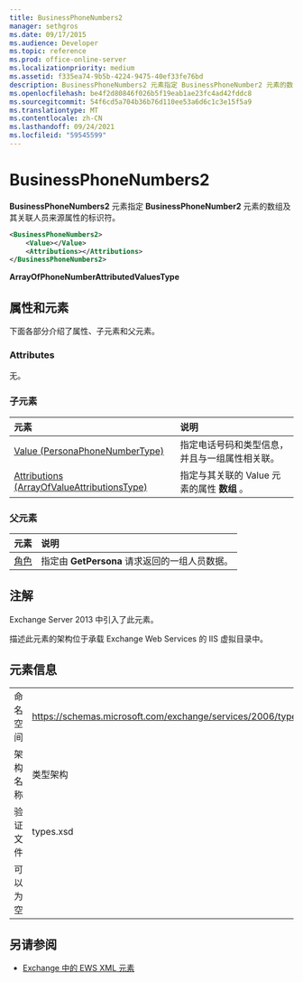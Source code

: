 ```yaml
---
title: BusinessPhoneNumbers2
manager: sethgros
ms.date: 09/17/2015
ms.audience: Developer
ms.topic: reference
ms.prod: office-online-server
ms.localizationpriority: medium
ms.assetid: f335ea74-9b5b-4224-9475-40ef33fe76bd
description: BusinessPhoneNumbers2 元素指定 BusinessPhoneNumber2 元素的数组及其关联人员来源属性的标识符。
ms.openlocfilehash: be4f2d80846f026b5f19eab1ae23fc4ad42fddc8
ms.sourcegitcommit: 54f6cd5a704b36b76d110ee53a6d6c1c3e15f5a9
ms.translationtype: MT
ms.contentlocale: zh-CN
ms.lasthandoff: 09/24/2021
ms.locfileid: "59545599"
---
```

# <a name="businessphonenumbers2"></a>BusinessPhoneNumbers2

**BusinessPhoneNumbers2** 元素指定 **BusinessPhoneNumber2** 元素的数组及其关联人员来源属性的标识符。 
  
```XML
<BusinessPhoneNumbers2>
    <Value></Value>
    <Attributions></Attributions>
</BusinessPhoneNumbers2>
```

 **ArrayOfPhoneNumberAttributedValuesType**
## <a name="attributes-and-elements"></a>属性和元素

下面各部分介绍了属性、子元素和父元素。
  
### <a name="attributes"></a>Attributes

无。
  
### <a name="child-elements"></a>子元素

|**元素**|**说明**|
|:-----|:-----|
|[Value (PersonaPhoneNumberType)](value-personaphonenumbertype.md) <br/> |指定电话号码和类型信息，并且与一组属性相关联。  <br/> |
|[Attributions (ArrayOfValueAttributionsType)](attributions-arrayofvalueattributionstype.md) <br/> |指定与其关联的 Value 元素的属性 **数组** 。  <br/> |
   
### <a name="parent-elements"></a>父元素

|**元素**|**说明**|
|:-----|:-----|
|[角色](persona.md) <br/> |指定由 **GetPersona** 请求返回的一组人员数据。  <br/> |
   
## <a name="remarks"></a>注解

Exchange Server 2013 中引入了此元素。
  
描述此元素的架构位于承载 Exchange Web Services 的 IIS 虚拟目录中。
  
## <a name="element-information"></a>元素信息

|||
|:-----|:-----|
|命名空间  <br/> |https://schemas.microsoft.com/exchange/services/2006/types  <br/> |
|架构名称  <br/> |类型架构  <br/> |
|验证文件  <br/> |types.xsd  <br/> |
|可以为空  <br/> ||
   
## <a name="see-also"></a>另请参阅



- [Exchange 中的 EWS XML 元素](ews-xml-elements-in-exchange.md)

